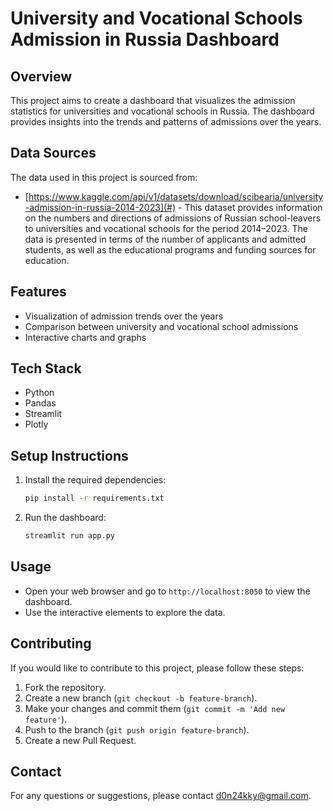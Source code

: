# University and Vocational Schools Admission in Russia Dashboard

## Overview
This project aims to create a dashboard that visualizes the admission statistics for universities and vocational schools in Russia. The dashboard provides insights into the trends and patterns of admissions over the years.

## Data Sources
The data used in this project is sourced from:
- [https://www.kaggle.com/api/v1/datasets/download/scibearia/university-admission-in-russia-2014-2023](#) - This dataset provides information on the numbers and directions of admissions of Russian school-leavers to universities and vocational schools for the period 2014–2023. The data is presented in terms of the number of applicants and admitted students, as well as the educational programs and funding sources for education.

## Features
- Visualization of admission trends over the years
- Comparison between university and vocational school admissions
- Interactive charts and graphs

## Tech Stack
- Python
- Pandas
- Streamlit
- Plotly

## Setup Instructions

1. Install the required dependencies:
    ```bash
    pip install -r requirements.txt
    ```
2. Run the dashboard:
    ```bash
    streamlit run app.py
    ```

## Usage
- Open your web browser and go to `http://localhost:8050` to view the dashboard.
- Use the interactive elements to explore the data.

## Contributing
If you would like to contribute to this project, please follow these steps:
1. Fork the repository.
2. Create a new branch (`git checkout -b feature-branch`).
3. Make your changes and commit them (`git commit -m 'Add new feature'`).
4. Push to the branch (`git push origin feature-branch`).
5. Create a new Pull Request.


## Contact
For any questions or suggestions, please contact [d0n24kky@gmail.com](mailto:d0n24kky@gmail.com).
